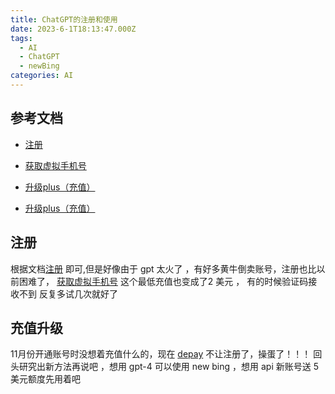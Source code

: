 ```yaml
---
title: ChatGPT的注册和使用
date: 2023-6-1T18:13:47.000Z
tags:
  - AI
  - ChatGPT
  - newBing
categories: AI
---
```

## 参考文档

- [注册](https://chatgpt-plus.github.io/chatgpt)
- [获取虚拟手机号](https://sms-activate.org/getNumber)

- [升级plus（充值）](https://chatgpt-plus.github.io/chatgpt-plus/)
- [升级plus（充值）](https://juejin.cn/post/7217801491189235773)

## 注册

根据文档[注册](https://chatgpt-plus.github.io/chatgpt) 即可,但是好像由于 gpt 太火了 ，有好多黄牛倒卖账号，注册也比以前困难了， [获取虚拟手机号](https://sms-activate.org/getNumber) 这个最低充值也变成了2 美元 ， 有的时候验证码接收不到 反复多试几次就好了

## 充值升级

11月份开通账号时没想着充值什么的，现在 [depay](https://depay.one/zh-cn/COMING.html) 不让注册了，操蛋了！！！
回头研究出新方法再说吧 ，想用 gpt-4 可以使用 new bing ，想用 api 新账号送 5美元额度先用着吧
